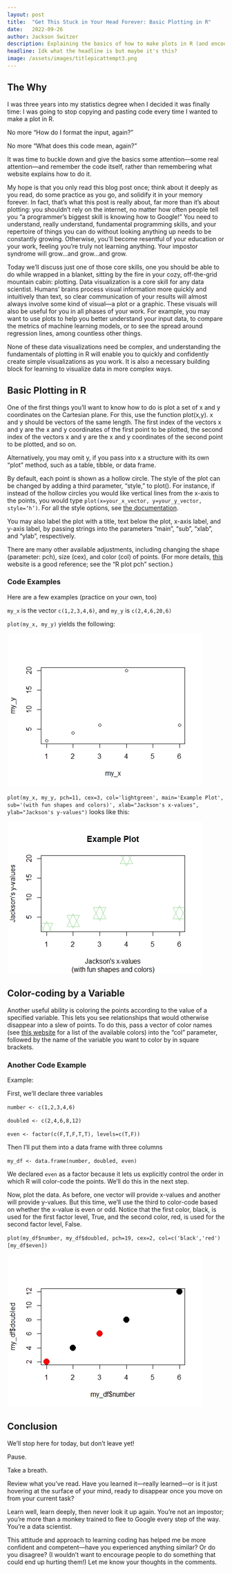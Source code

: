 ```yaml
---
layout: post
title:  "Get This Stuck in Your Head Forever: Basic Plotting in R"
date:   2022-09-26
author: Jackson Switzer
description: Explaining the basics of how to make plots in R (and encouraging you to change the way you think about learning programming)
headline: Idk what the headline is but maybe it's this?
image: /assets/images/titlepicattempt3.png
---
```


## The Why

I was three years into my statistics degree when I decided it was finally time: I was going to stop copying and pasting code every time I wanted to make a plot in R.

No more “How do I format the input, again?”

No more “What does this code mean, again?”

It was time to buckle down and give the basics some attention—some real attention—and remember the code itself, rather than remembering what website explains how to do it.

My hope is that you only read this blog post once; think about it deeply as you read, do some practice as you go, and solidify it in your memory forever. In fact, that’s what this post is really about, far more than it’s about plotting: you shouldn’t rely on the internet, no matter how often people tell you “a programmer’s biggest skill is knowing how to Google!” You need to understand, really understand, fundamental programming skills, and your repertoire of things you can do without looking anything up needs to be constantly growing. Otherwise, you’ll become resentful of your education or your work, feeling you’re truly not learning anything. Your impostor syndrome will grow…and grow…and grow.

Today we’ll discuss just one of those core skills, one you should be able to do while wrapped in a blanket, sitting by the fire in your cozy, off-the-grid mountain cabin: plotting. Data visualization is a core skill for any data scientist. Humans’ brains process visual information more quickly and intuitively than text, so clear communication of your results will almost always involve some kind of visual—a plot or a graphic. These visuals will also be useful for you in all phases of your work. For example, you may want to use plots to help you better understand your input data, to compare the metrics of machine learning models, or to see the spread around regression lines, among countless other things.

None of these data visualizations need be complex, and understanding the fundamentals of plotting in R will enable you to quickly and confidently create simple visualizations as you work. It is also a necessary building block for learning to visualize data in more complex ways.

## Basic Plotting in R

One of the first things you’ll want to know how to do is plot a set of x and y coordinates on the Cartesian plane. For this, use the function plot(x,y). x and y should be vectors of the same length. The first index of the vectors x and y are the x and y coordinates of the first point to be plotted, the second index of the vectors x and y are the x and y coordinates of the second point to be plotted, and so on.

Alternatively, you may omit y, if you pass into x a structure with its own “plot” method, such as a table, tibble, or data frame.

By default, each point is shown as a hollow circle. The style of the plot can be changed by adding a third parameter, “style,” to plot(). For instance, if instead of the hollow circles you would like vertical lines from the x-axis to the points, you would type `plot(x=your_x_vector, y=your_y_vector, style=‘h’)`. For all the style options, see [the documentation](https://www.rdocumentation.org/packages/graphics/versions/3.6.2/topics/plot).

You may also label the plot with a title, text below the plot, x-axis label, and y-axis label, by passing strings into the parameters “main”, “sub”, “xlab”, and “ylab”, respectively.

There are many other available adjustments, including changing the shape (parameter: pch), size (cex), and color (col) of points. (For more details, [this](https://r-coder.com/plot-r/) website is a good reference; see the “R plot pch” section.)

### Code Examples

Here are a few examples (practice on your own, too)

`my_x` is the vector `c(1,2,3,4,6)`, and `my_y` is `c(2,4,6,20,6)`

`plot(my_x, my_y)` yields the following:

![First plot](https://raw.githubusercontent.com/jacksonswitzer/stat386-projects/main/assets/images/post1pic1.jpeg)

`plot(my_x, my_y, pch=11, cex=3, col='lightgreen', main='Example Plot', sub='(with fun shapes and colors)', xlab="Jackson's x-values", ylab="Jackson's y-values")` looks like this:

![Second plot](https://raw.githubusercontent.com/jacksonswitzer/stat386-projects/main/assets/images/post1pic2.jpeg)

## Color-coding by a Variable

Another useful ability is coloring the points according to the value of a specified variable. This lets you see relationships that would otherwise disappear into a slew of points. To do this, pass a vector of color names (see [this website](http://www.sthda.com/english/wiki/colors-in-r) for a list of the available colors) into the “col” parameter, followed by the name of the variable you want to color by in square brackets.

### Another Code Example

Example:

First, we’ll declare three variables

`number <- c(1,2,3,4,6)`

`doubled <- c(2,4,6,8,12)`

`even <- factor(c(F,T,F,T,T), levels=c(T,F))`

Then I’ll put them into a data frame with three columns

`my_df <- data.frame(number, doubled, even)`

We declared `even` as a factor because it lets us explicitly control the order in which R will color-code the points. We’ll do this in the next step.

Now, plot the data. As before, one vector will provide x-values and another will provide y-values. But this time, we’ll use the third to color-code based on whether the x-value is even or odd. Notice that the first color, black, is used for the first factor level, True, and the second color, red, is used for the second factor level, False.

`plot(my_df$number, my_df$doubled, pch=19, cex=2, col=c('black','red')[my_df$even])`

![Third plot](https://raw.githubusercontent.com/jacksonswitzer/stat386-projects/main/assets/images/post1pic3.jpeg)

## Conclusion

We’ll stop here for today, but don’t leave yet!

Pause.

Take a breath.

Review what you’ve read. Have you learned it—really learned—or is it just hovering at the surface of your mind, ready to disappear once you move on from your current task?

Learn well, learn deeply, then never look it up again. You’re not an impostor; you’re more than a monkey trained to flee to Google every step of the way. You’re a data scientist.

This attitude and approach to learning coding has helped me be more confident and competent—have you experienced anything similar? Or do you disagree? (I wouldn’t want to encourage people to do something that could end up hurting them!) Let me know your thoughts in the comments.
